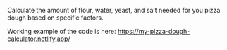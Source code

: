 Calculate the amount of flour, water, yeast, and salt needed for you pizza dough based on specific factors. 

Working example of the code is here:
https://my-pizza-dough-calculator.netlify.app/

